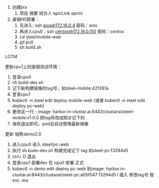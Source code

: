 1. 创建jira
    1. 项目 摘要 经办人 epicLink sprint
2. 废钢H5部署：
    1. 先进入:  ssh aios@172.16.0.4   密码：aios
    2. 再进入cpu0：ssh centos@172.16.0.150  密码：centos
    3. cd steel/mobile-web
    4. git pull 
    5. sh build.sh

LGTM


更新cpu1上的废钢测试环境：
1. 登录cpu0
2. sh build-dev.sh
3. 记下新构建镜像的tag号，如steel-mobile:421361a
4. 登录cpu1
5. kubectl -n steel edit deploy mobile-web   (或者  kubectl -n steel edit deploy pc-web)
6. 更改这一行 - image: harbor.in-clustar.ai:8443/clustarai/steel-mobile:v1.0.0  把tag号改成刚才记下的
7. 保存退出即可，pod会自动使用最新镜像


更新 销售demo2.0
1. 进入cpu0  进入  steel/pc-web
2. 执行 sh buile-dev.sh 构建完成记下 tag 如steel-pc:f3294d5
3. ctrl+ D 退出  
3. 登录cpu1 部署dev  在 cpu0 部署 正式
4. kubectl -n demo edit deploy pc-web
  到image: harbor.in-clustar.ai:8443/clustarai/steel-pc:a05f547  f3294d5
  i 插入 修改tag号  按esc :wq


